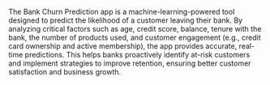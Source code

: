 The Bank Churn Prediction app is a machine-learning-powered tool designed to predict the likelihood of a customer leaving their bank. By analyzing critical factors such as age, credit score, balance, tenure with the bank, the number of products used, and customer engagement (e.g., credit card ownership and active membership), the app provides accurate, real-time predictions. This helps banks proactively identify at-risk customers and implement strategies to improve retention, ensuring better customer satisfaction and business growth.
